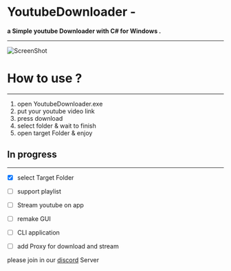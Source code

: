 # YoutubeDownloader - 

**a Simple youtube Downloader with C# for Windows .**



----

![ScreenShot](https://media.discordapp.net/attachments/987313064401596436/989790075724398642/screenshot01.png)


# How to use ?
---
1. open YoutubeDownloader.exe
2. put your youtube video link
3. press download
4. select folder & wait to finish
5. open target Folder & enjoy

## In progress
---
- [x] select Target Folder 
- [ ] support playlist
- [ ] Stream youtube on app
- [ ] remake GUI
- [ ] CLI application
- [ ] add Proxy for download and stream



please join in our [discord](https://discord.gg/NJDNAm6Kzx) Server
